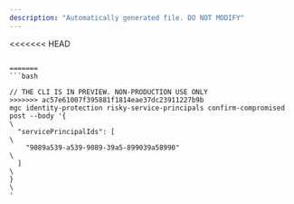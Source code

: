 ```yaml
---
description: "Automatically generated file. DO NOT MODIFY"
---
```


<<<<<<< HEAD
```cli

=======
```bash

// THE CLI IS IN PREVIEW. NON-PRODUCTION USE ONLY
>>>>>>> ac57e61007f395881f1814eae37dc23911227b9b
mgc identity-protection risky-service-principals confirm-compromised post --body '{\
  "servicePrincipalIds": [\
    "9089a539-a539-9089-39a5-899039a58990"\
  ]\
}\
'

```